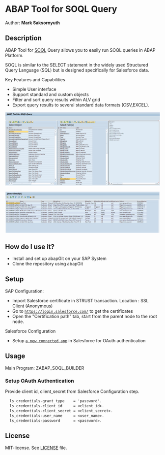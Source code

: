 
# ABAP Tool for SOQL Query #

 Author: **Mark Saksornyuth**
## Description ##

ABAP Tool for [SOQL](https://developer.salesforce.com/docs/atlas.en-us.soql_sosl.meta/soql_sosl/sforce_api_calls_soql.htm) Query allows you to easily run SOQL queries in ABAP Platform.

SOQL is similar to the SELECT statement in the widely used Structured Query Language (SQL) but is designed specifically for Salesforce data.

Key Features and Capabilities
 - Simple User interface
 - Support  standard and custom objects
 - Filter and sort query results within ALV grid
 - Export query results to several standard data formats (CSV,EXCEL).

![](/img/main-app.png)


![](/img/query-results.png)

## How do I use it? ##
 - Install and set up abapGit on your SAP System
 - Clone the repository using abapGit

## Setup
SAP Configuration:
 - Import Salesforce certificate in STRUST transaction. 
   Location : SSL Client (Anonymous) 
 - Go to [`https://login.salesforce.com/`](https://login.salesforce.com/) to get the certificates
 - Open the "Certification path" tab, start from the parent node to the root node.

Salesforce Configuration
 - Setup [`a new connected app`](https://help.salesforce.com/articleView?id=000205876&language=en_US&type=1) in Salesforce for OAuth authentication

## Usage ##

Main Program: ZABAP_SOQL_BUILDER

### Setup OAuth Authentication ###
Provide client id, client_secret from Salesforce Configuration step.

```abap
  ls_credentials-grant_type    = 'password'.                
  ls_credentials-client_id     = <client_id>.
  ls_credentials-client_secret = <client_secret>.
  ls_credentials-user_name     = <user_name>.
  ls_credentials-password      = <password>.
``` 
  
## License

MIT-license. See [LICENSE](LICENSE) file.
